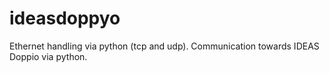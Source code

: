 # ideasdoppyo
Ethernet handling via python (tcp and udp). Communication towards IDEAS Doppio via python.
